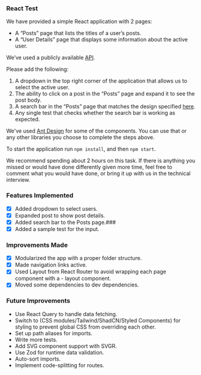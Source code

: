 ### React Test

We have provided a simple React application with 2 pages:

<ul>
<li>A “Posts” page that lists the titles of a user’s posts.</li>
<li>A “User Details” page that displays some information about the active user.</li>
</ul>

We’ve used a publicly available [API](https://jsonplaceholder.typicode.com/).

Please add the following:

1. A dropdown in the top right corner of the application that allows us to select the active user.</li>
2. The ability to click on a post in the “Posts” page and expand it to see the post body.</li>
3. A search bar in the “Posts” page that matches the design specified [here](https://www.figma.com/design/4Lhm0Oj7EXsKzXvp7OIDEB/search-bar?node-id=0-1&t=GjAOQlc4I8XLUAQf-1).</li>
4. Any single test that checks whether the search bar is working as expected.</li>

We've used [Ant Design](https://ant.design/) for some of the components. You can use that or any other libraries you choose to complete the steps above.

To start the application run <code>npm install</code>, and then <code>npm start</code>.

We recommend spending about 2 hours on this task. If there is anything you missed or would have done differently given more time, feel free to comment what you would have done, or bring it up with us in the technical interview.

### Features Implemented

- [x] Added dropdown to select users.
- [x] Expanded post to show post details.
- [x] Added search bar to the Posts page.###
- [x] Added a sample test for the input.

### Improvements Made

- [x] Modularized the app with a proper folder structure.
- [x] Made navigation links active.
- [x] Used Layout from React Router to avoid wrapping each page component with a - layout component.
- [x] Moved some dependencies to dev dependencies.

### Future Improvements

- Use React Query to handle data fetching.
- Switch to (CSS modules/Tailwind/ShadCN/Styled Components) for styling to prevent global CSS from overriding each other.
- Set up path aliases for imports.
- Write more tests.
- Add SVG component support with SVGR.
- Use Zod for runtime data validation.
- Auto-sort imports.
- Implement code-splitting for routes.
